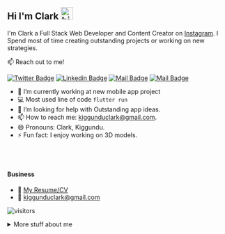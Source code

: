 ## Hi I'm Clark <img src="https://user-images.githubusercontent.com/1303154/88677602-1635ba80-d120-11ea-84d8-d263ba5fc3c0.gif" width="28px" alt="hi">

I'm Clark a Full Stack Web Developer and Content Creator on [Instagram](https://www.instagram.com/clarkiscontent/). I Spend most of time creating outstanding projects or working on new strategies.

:mailbox: Reach out to me!

[![Twitter Badge](https://img.shields.io/badge/-@ckiggundu-1ca0f1?style=flat&labelColor=1ca0f1&logo=twitter&logoColor=white&link=https://twitter.com/ckiggundu)](https://twitter.com/clarkiscontent) [![Linkedin Badge](https://img.shields.io/badge/-clark-kiggundu-0e76a8?style=flat&labelColor=0e76a8&logo=linkedin&logoColor=white)](www.linkedin.com/in/clark-kiggundu) [![Mail Badge](https://img.shields.io/badge/-@ckiggundu-e84393?style=flat&labelColor=e84393&logo=instagram&logoColor=white)](https://www.instagram.com/clarkiscontent/) [![Mail Badge](https://img.shields.io/badge/-ckiggundu-c0392b?style=flat&labelColor=c0392b&logo=gmail&logoColor=white)](mailto:kiggunduclark@gmail.com)

<!-- TODO: Add more profiles to the badges -->

- 🔭 I’m currently working at new mobile app project
- :computer: Most used line of code `flutter run`
- 🤔 I’m looking for help with Outstanding app ideas.
- 📫 How to reach me: kiggunduclark@gmail.com.
- 😄 Pronouns: Clark, Kiggundu.
- ⚡ Fun fact: I enjoy working on 3D models.

<!-- #### Top Technologies -->

<!-- TODO: Make technologies links takes you to repositories -->
<!-- 
[![React Badge](https://img.shields.io/badge/-React-61DBFB?style=for-the-badge&labelColor=black&logo=react&logoColor=61DBFB)](#) [![Javascript Badge](https://img.shields.io/badge/-Javascript-F0DB4F?style=for-the-badge&labelColor=black&logo=javascript&logoColor=F0DB4F)](#) [![Typescript Badge](https://img.shields.io/badge/-Typescript-007acc?style=for-the-badge&labelColor=black&logo=typescript&logoColor=007acc)](#) [![Nodejs Badge](https://img.shields.io/badge/-Nodejs-3C873A?style=for-the-badge&labelColor=black&logo=node.js&logoColor=3C873A)](#) [![GraphQL Badge](https://img.shields.io/badge/-GraphQl-e535ab?style=for-the-badge&labelColor=black&logo=node.js&logoColor=e535ab)](#) -->

<!--
### Tutorials

[<img align="left" alt="React" width="26px" src="https://raw.githubusercontent.com/github/explore/80688e429a7d4ef2fca1e82350fe8e3517d3494d/topics/react/react.png" />][reactplaylist]

[<img align="left" alt="HTML5" width="26px" src="https://raw.githubusercontent.com/github/explore/80688e429a7d4ef2fca1e82350fe8e3517d3494d/topics/html/html.png" />][htmltutorial]

[<img align="left" alt="JavaScript" width="26px" src="https://raw.githubusercontent.com/github/explore/80688e429a7d4ef2fca1e82350fe8e3517d3494d/topics/javascript/javascript.png" />][javascripttutorial]

[<img align="left" alt="Visual Studio Code" width="26px" src="https://raw.githubusercontent.com/github/explore/80688e429a7d4ef2fca1e82350fe8e3517d3494d/topics/visual-studio-code/visual-studio-code.png" />][vscodetutorial]

<img align="left" alt="Sass" width="26px" src="https://raw.githubusercontent.com/github/explore/80688e429a7d4ef2fca1e82350fe8e3517d3494d/topics/sass/sass.png" />

<img align="left" alt="Node.js" width="26px" src="https://raw.githubusercontent.com/github/explore/80688e429a7d4ef2fca1e82350fe8e3517d3494d/topics/nodejs/nodejs.png" />

<img align="left" alt="GraphQL" width="26px" src="https://raw.githubusercontent.com/github/explore/80688e429a7d4ef2fca1e82350fe8e3517d3494d/topics/graphql/graphql.png" />

<img align="left" alt="Deno" width="26px" src="https://raw.githubusercontent.com/github/explore/361e2821e2dea67711cde99c9c40ed357061cf27/topics/deno/deno.png" />

<img align="left" alt="SQL" width="26px" src="https://raw.githubusercontent.com/github/explore/80688e429a7d4ef2fca1e82350fe8e3517d3494d/topics/sql/sql.png" />

<img align="left" alt="MySQL" width="26px" src="https://raw.githubusercontent.com/github/explore/80688e429a7d4ef2fca1e82350fe8e3517d3494d/topics/mysql/mysql.png" />

<img align="left" alt="Git" width="26px" src="https://raw.githubusercontent.com/github/explore/80688e429a7d4ef2fca1e82350fe8e3517d3494d/topics/git/git.png" />

<img align="left" alt="MongoDB" width="26px" src="https://raw.githubusercontent.com/github/explore/80688e429a7d4ef2fca1e82350fe8e3517d3494d/topics/mongodb/mongodb.png" />

-->

<br />
<br />

#### Business
- :paperclip: [My Resume/CV]()
- :email: kiggunduclark@gmail.com


<!-- #### Profile Visits -->

![visitors](https://visitor-badge.glitch.me/badge?page_id=ckiggundu.ckiggundu)

<details>
<summary>
  More stuff about me
</summary>

<br >

I love sharing knowledge and putting strategies into action.



#### Github Stats

![ckiggundu's github stats](https://github-readme-stats.vercel.app/api?username=ckiggundu&count_private=true&theme=tokyonight&hide=contribs,prs)

</details>



